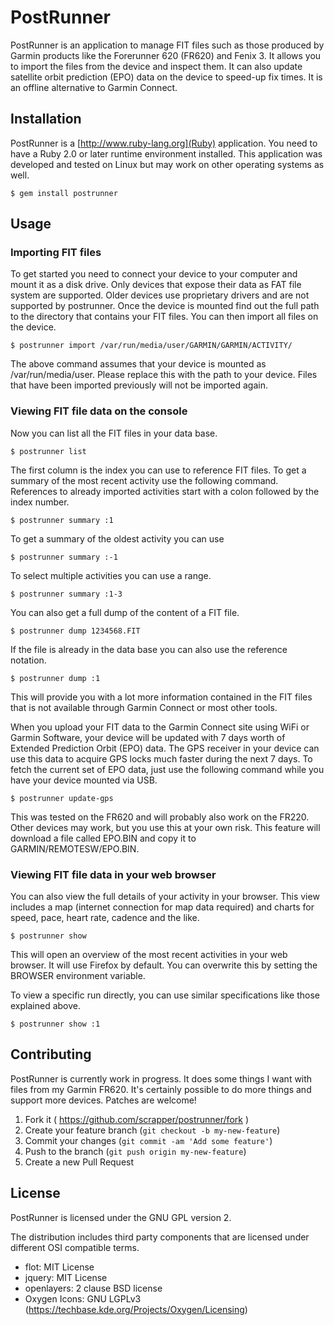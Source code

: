 # PostRunner

PostRunner is an application to manage FIT files such as those
produced by Garmin products like the Forerunner 620 (FR620) and Fenix
3. It allows you to import the files from the device and inspect them.
It can also update satellite orbit prediction (EPO) data on the device
to speed-up fix times. It is an offline alternative to Garmin Connect.

## Installation

PostRunner is a [http://www.ruby-lang.org](Ruby) application. You need
to have a Ruby 2.0 or later runtime environment installed.  This
application was developed and tested on Linux but may work on other
operating systems as well.

```
$ gem install postrunner
```

## Usage

### Importing FIT files

To get started you need to connect your device to your computer and
mount it as a disk drive. Only devices that expose their data as FAT file
system are supported. Older devices use proprietary drivers and are
not supported by postrunner. Once the device is mounted find out the
full path to the directory that contains your FIT files. You can then
import all files on the device.

```
$ postrunner import /var/run/media/user/GARMIN/GARMIN/ACTIVITY/
```
    
The above command assumes that your device is mounted as
/var/run/media/user. Please replace this with the path to your device.
Files that have been imported previously will not be imported again. 

### Viewing FIT file data on the console

Now you can list all the FIT files in your data base.

```
$ postrunner list
```
    
The first column is the index you can use to reference FIT files. To
get a summary of the most recent activity use the following command.
References to already imported activities start with a colon followed
by the index number.

```
$ postrunner summary :1
```

To get a summary of the oldest activity you can use

```
$ postrunner summary :-1
```

To select multiple activities you can use a range.

```
$ postrunner summary :1-3
```

You can also get a full dump of the content of a FIT file.

```
$ postrunner dump 1234568.FIT
```
    
If the file is already in the data base you can also use the reference
notation.

```
$ postrunner dump :1
```
    
This will provide you with a lot more information contained in the FIT
files that is not available through Garmin Connect or most other
tools.

When you upload your FIT data to the Garmin Connect site using WiFi or
Garmin Software, your device will be updated with 7 days worth of
Extended Prediction Orbit (EPO) data. The GPS receiver in your device
can use this data to acquire GPS locks much faster during the next 7
days. To fetch the current set of EPO data, just use the following
command while you have your device mounted via USB.

```
$ postrunner update-gps
```

This was tested on the FR620 and will probably also work on the FR220.
Other devices may work, but you use this at your own risk. This
feature will download a file called EPO.BIN and copy it to
GARMIN/REMOTESW/EPO.BIN.

### Viewing FIT file data in your web browser

You can also view the full details of your activity in your browser.
This view includes a map (internet connection for map data required)
and charts for speed, pace, heart rate, cadence and the like.

```
$ postrunner show
```

This will open an overview of the most recent activities in your web
browser. It will use Firefox by default. You can overwrite this by
setting the BROWSER environment variable.

To view a specific run directly, you can use similar specifications
like those explained above.

```
$ postrunner show :1
```

## Contributing

PostRunner is currently work in progress. It does some things I want
with files from my Garmin FR620. It's certainly possible to do more
things and support more devices. Patches are welcome!

1. Fork it ( https://github.com/scrapper/postrunner/fork )
2. Create your feature branch (`git checkout -b my-new-feature`)
3. Commit your changes (`git commit -am 'Add some feature'`)
4. Push to the branch (`git push origin my-new-feature`)
5. Create a new Pull Request

## License

PostRunner is licensed under the GNU GPL version 2.

The distribution includes third party components that are licensed
under different OSI compatible terms.

* flot: MIT License
* jquery: MIT License
* openlayers: 2 clause BSD license
* Oxygen Icons: GNU LGPLv3 (https://techbase.kde.org/Projects/Oxygen/Licensing)

